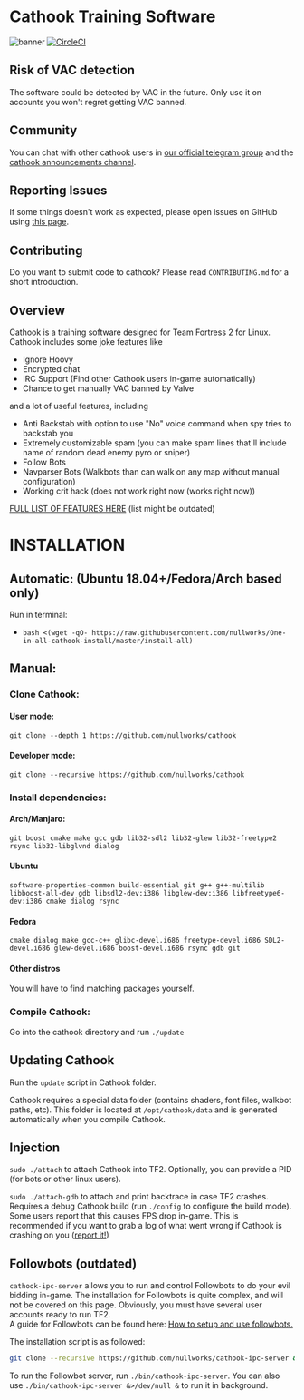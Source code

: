# Cathook Training Software
![banner](http://i.imgur.com/w96wdtE.png)
[![CircleCI](https://circleci.com/gh/nullworks/cathook.svg?style=svg)](https://circleci.com/gh/nullworks/cathook)

## Risk of VAC detection

The software could be detected by VAC in the future. Only use it on accounts you won't regret getting VAC banned.

## Community
You can chat with other cathook users in [our official telegram group](https://t.me/nullworks) and the [cathook announcements channel](https://t.me/cathook_cheat).

## Reporting Issues

If some things doesn't work as expected, please open issues on GitHub using [this page](https://github.com/nullworks/cathook/issues).

## Contributing

Do you want to submit code to cathook? Please read `CONTRIBUTING.md` for a short introduction.

## Overview

Cathook is a training software designed for Team Fortress 2 for Linux. Cathook includes some joke features like

* Ignore Hoovy
* Encrypted chat
* IRC Support (Find other Cathook users in-game automatically)
* Chance to get manually VAC banned by Valve

and a lot of useful features, including

* Anti Backstab with option to use "No" voice command when spy tries to backstab you
* Extremely customizable spam (you can make spam lines that'll include name of random dead enemy pyro or sniper)
* Follow Bots
* Navparser Bots (Walkbots than can walk on any map without manual configuration)
* Working crit hack (does not work right now (works right now))

[FULL LIST OF FEATURES HERE](https://github.com/nullworks/cathook/wiki/Feature-List-and-explanations) (list might be outdated)

# INSTALLATION

## Automatic: (Ubuntu 18.04+/Fedora/Arch based only)
Run in terminal:

* `bash <(wget -qO- https://raw.githubusercontent.com/nullworks/One-in-all-cathook-install/master/install-all)`

## Manual:

### Clone Cathook:
#### User mode:
```git clone --depth 1 https://github.com/nullworks/cathook```
#### Developer mode:
```git clone --recursive https://github.com/nullworks/cathook```

### Install dependencies:
#### Arch/Manjaro:
```
git boost cmake make gcc gdb lib32-sdl2 lib32-glew lib32-freetype2 rsync lib32-libglvnd dialog
```
#### Ubuntu
```
software-properties-common build-essential git g++ g++-multilib libboost-all-dev gdb libsdl2-dev:i386 libglew-dev:i386 libfreetype6-dev:i386 cmake dialog rsync
```
#### Fedora
```
cmake dialog make gcc-c++ glibc-devel.i686 freetype-devel.i686 SDL2-devel.i686 glew-devel.i686 boost-devel.i686 rsync gdb git
```
#### Other distros
You will have to find matching packages yourself.
### Compile Cathook:
Go into the cathook directory and run
```./update```

## Updating Cathook
Run the `update` script in Cathook folder.

Cathook requires a special data folder (contains shaders, font files, walkbot paths, etc). This folder is located at `/opt/cathook/data` and is generated automatically when you compile Cathook.

## Injection
`sudo ./attach` to attach Cathook into TF2. Optionally, you can provide a PID (for bots or other linux users).

`sudo ./attach-gdb` to attach and print backtrace in case TF2 crashes. Requires a debug Cathook build (run `./config` to configure the build mode). Some users report that this causes FPS drop in-game. This is recommended if you want to grab a log of what went wrong if Cathook is crashing on you ([report it!](https://github.com/nullworks/cathook/issues))

## Followbots (outdated)
`cathook-ipc-server` allows you to run and control Followbots to do your evil bidding in-game. The installation for Followbots is quite complex, and will not be covered on this page. Obviously, you must have several user accounts ready to run TF2.  
A guide for Followbots can be found here: [How to setup and use followbots.](https://www.youtube.com/watch?v=kns5-nw7xUg)  

The installation script is as followed:
```bash
git clone --recursive https://github.com/nullworks/cathook-ipc-server && cd cathook-ipc-server && make -j4
```
To run the Followbot server, run `./bin/cathook-ipc-server`. You can also use `./bin/cathook-ipc-server &>/dev/null &` to run it in background.
